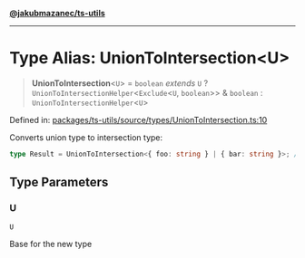 [**@jakubmazanec/ts-utils**](../README.md)

---

# Type Alias: UnionToIntersection\<U\>

> **UnionToIntersection**\<`U`\> = `boolean` _extends_ `U` ?
> `UnionToIntersectionHelper`\<`Exclude`\<`U`, `boolean`\>\> & `boolean` :
> `UnionToIntersectionHelper`\<`U`\>

Defined in:
[packages/ts-utils/source/types/UnionToIntersection.ts:10](https://github.com/jakubmazanec/tools/blob/026d472564678641afd0039e9c07d936f221ca46/packages/ts-utils/source/types/UnionToIntersection.ts#L10)

Converts union type to intersection type:

```TypeScript
type Result = UnionToIntersection<{ foo: string } | { bar: string }>; // `typeof Result` is `{foo: string} & {bar: string}`
```

## Type Parameters

### U

`U`

Base for the new type
